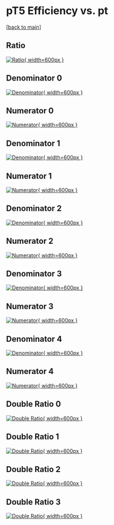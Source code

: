 # pT5 Efficiency vs. pt

[[back to main](./)]



## Ratio

[![Ratio](../mtv/var/pT5_base_13_0_eff_pt.png){ width=600px }](../mtv/var/pT5_base_13_0_eff_pt.pdf)

## Denominator 0

[![Denominator](../mtv/den/pT5_base_13_0_eff_pt_den0.png){ width=600px }](../mtv/den/pT5_base_13_0_eff_pt_den0.pdf)

## Numerator 0

[![Numerator](../mtv/num/pT5_base_13_0_eff_pt_num0.png){ width=600px }](../mtv/num/pT5_base_13_0_eff_pt_num0.pdf)

## Denominator 1

[![Denominator](../mtv/den/pT5_base_13_0_eff_pt_den1.png){ width=600px }](../mtv/den/pT5_base_13_0_eff_pt_den1.pdf)

## Numerator 1

[![Numerator](../mtv/num/pT5_base_13_0_eff_pt_num1.png){ width=600px }](../mtv/num/pT5_base_13_0_eff_pt_num1.pdf)

## Denominator 2

[![Denominator](../mtv/den/pT5_base_13_0_eff_pt_den2.png){ width=600px }](../mtv/den/pT5_base_13_0_eff_pt_den2.pdf)

## Numerator 2

[![Numerator](../mtv/num/pT5_base_13_0_eff_pt_num2.png){ width=600px }](../mtv/num/pT5_base_13_0_eff_pt_num2.pdf)

## Denominator 3

[![Denominator](../mtv/den/pT5_base_13_0_eff_pt_den3.png){ width=600px }](../mtv/den/pT5_base_13_0_eff_pt_den3.pdf)

## Numerator 3

[![Numerator](../mtv/num/pT5_base_13_0_eff_pt_num3.png){ width=600px }](../mtv/num/pT5_base_13_0_eff_pt_num3.pdf)

## Denominator 4

[![Denominator](../mtv/den/pT5_base_13_0_eff_pt_den4.png){ width=600px }](../mtv/den/pT5_base_13_0_eff_pt_den4.pdf)

## Numerator 4

[![Numerator](../mtv/num/pT5_base_13_0_eff_pt_num4.png){ width=600px }](../mtv/num/pT5_base_13_0_eff_pt_num4.pdf)

## Double Ratio 0

[![Double Ratio](../mtv/ratio/pT5_base_13_0_eff_pt_ratio0.png){ width=600px }](../mtv/ratio/pT5_base_13_0_eff_pt_ratio0.pdf)

## Double Ratio 1

[![Double Ratio](../mtv/ratio/pT5_base_13_0_eff_pt_ratio1.png){ width=600px }](../mtv/ratio/pT5_base_13_0_eff_pt_ratio1.pdf)

## Double Ratio 2

[![Double Ratio](../mtv/ratio/pT5_base_13_0_eff_pt_ratio2.png){ width=600px }](../mtv/ratio/pT5_base_13_0_eff_pt_ratio2.pdf)

## Double Ratio 3

[![Double Ratio](../mtv/ratio/pT5_base_13_0_eff_pt_ratio3.png){ width=600px }](../mtv/ratio/pT5_base_13_0_eff_pt_ratio3.pdf)

